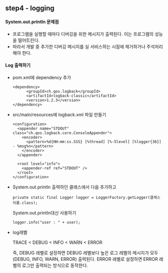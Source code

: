 ## step4 - logging

#### System.out.println 문제점

- 프로그램을 실행할 때마다 디버깅을 위한 메시지가 출력된다. 이는 프로그램의 성능을 떨어트린다.
- 따라서 개발 중 추가한 디버깅 메시지를 실 서비스하는 시점에 제거하거나 주석처리해야 한다.



#### Log 출력하기

- pom.xml에 dependency 추가

  ```
  <dependency>
  		<groupId>ch.qos.logback</groupId>
  		<artifactId>logback-classic</artifactId>
  		<version>1.2.3</version>
  </dependency>
  ```

  

- src/main/resources에 logback.xml 파일 만들기

  ```
  <configuration>
    <appender name="STDOUT" class="ch.qos.logback.core.ConsoleAppender">
      <encoder>
        <pattern>%d{HH:mm:ss.SSS} [%thread] [%-5level] [%logger{36}] - %msg%n</pattern>
      </encoder>
    </appender>
  
    <root level="info">
      <appender-ref ref="STDOUT" />
    </root>
  </configuration>
  ```

  

- System.out.println 출력하던 클래스에서 다음 추가하고

  ```
  private static final Logger logger = LoggerFactory.getLogger(클래스이름.class);
  ```

  System.out.println대신 사용하기

  ```
  logger.info("user : " + user);
  ```



* log레벨

  

  TRACE < DEBUG < INFO < WARN < ERROR

  

  즉, DEBUG 레벨로 설정하면 DEBUG 레벨보다 높은 로그 레벨의 메시지가 모두(DEBUG, INFO, WARN, ERROR) 출력된다. ERROR 레벨로 설정하면 ERROR 레벨의 로그만 출력되는 방식으로 동작한다.